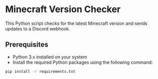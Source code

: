 # Minecraft Version Checker

This Python script checks for the latest Minecraft version and sends updates to a Discord webhook.

## Prerequisites

- Python 3.x installed on your system
- Install the required Python packages using the following command:

```bash
pip install -r requirements.txt
